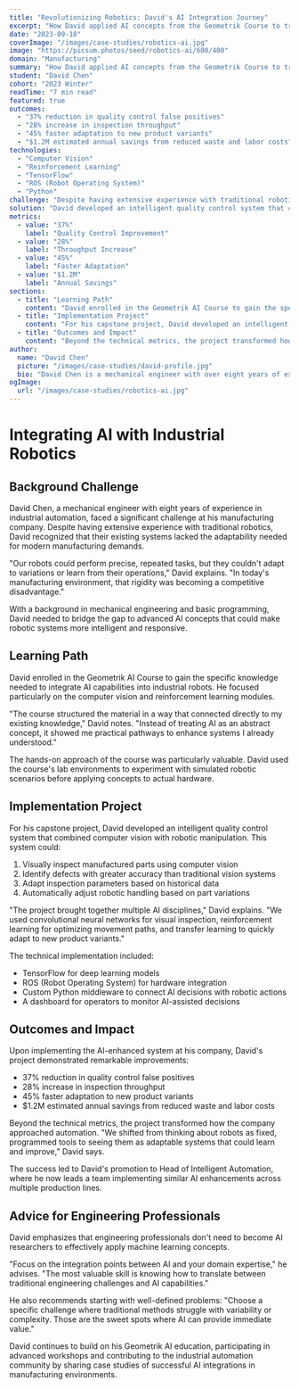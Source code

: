 ```yaml
---
title: "Revolutionizing Robotics: David's AI Integration Journey"
excerpt: "How David applied AI concepts from the Geometrik Course to transform industrial robotics with intelligent automation."
date: "2023-09-10"
coverImage: "/images/case-studies/robotics-ai.jpg"
image: "https://picsum.photos/seed/robotics-ai/600/400"
domain: "Manufacturing"
summary: "How David applied AI concepts from the Geometrik Course to transform industrial robotics with intelligent automation."
student: "David Chen"
cohort: "2023 Winter"
readTime: "7 min read"
featured: true
outcomes:
  - "37% reduction in quality control false positives"
  - "28% increase in inspection throughput"
  - "45% faster adaptation to new product variants"
  - "$1.2M estimated annual savings from reduced waste and labor costs"
technologies:
  - "Computer Vision"
  - "Reinforcement Learning"
  - "TensorFlow"
  - "ROS (Robot Operating System)"
  - "Python"
challenge: "Despite having extensive experience with traditional robotics, David recognized that their existing systems lacked the adaptability needed for modern manufacturing demands. The robots could perform precise, repeated tasks, but couldn't adapt to variations or learn from their operations."
solution: "David developed an intelligent quality control system that combined computer vision with robotic manipulation, enabling visual inspection of manufactured parts, defect identification, adaptation of inspection parameters based on historical data, and automatic adjustment of robotic handling based on part variations."
metrics:
  - value: "37%"
    label: "Quality Control Improvement"
  - value: "28%"
    label: "Throughput Increase"
  - value: "45%"
    label: "Faster Adaptation"
  - value: "$1.2M"
    label: "Annual Savings"
sections:
  - title: "Learning Path"
    content: "David enrolled in the Geometrik AI Course to gain the specific knowledge needed to integrate AI capabilities into industrial robots. He focused particularly on the computer vision and reinforcement learning modules, appreciating how the course connected directly to his existing mechanical engineering knowledge."
  - title: "Implementation Project"
    content: "For his capstone project, David developed an intelligent quality control system that combined computer vision with robotic manipulation. This system used convolutional neural networks for visual inspection, reinforcement learning for optimizing movement paths, and transfer learning to quickly adapt to new product variants."
  - title: "Outcomes and Impact"
    content: "Beyond the technical metrics, the project transformed how the company approached automation. They shifted from thinking about robots as fixed, programmed tools to seeing them as adaptable systems that could learn and improve. The success led to David's promotion to Head of Intelligent Automation."
author:
  name: "David Chen"
  picture: "/images/case-studies/david-profile.jpg"
  bio: "David Chen is a mechanical engineer with over eight years of experience in industrial automation who leveraged AI to revolutionize robotics systems at his manufacturing company."
ogImage:
  url: "/images/case-studies/robotics-ai.jpg"
---
```


# Integrating AI with Industrial Robotics

## Background Challenge

David Chen, a mechanical engineer with eight years of experience in industrial automation, faced a significant challenge at his manufacturing company. Despite having extensive experience with traditional robotics, David recognized that their existing systems lacked the adaptability needed for modern manufacturing demands.

"Our robots could perform precise, repeated tasks, but they couldn't adapt to variations or learn from their operations," David explains. "In today's manufacturing environment, that rigidity was becoming a competitive disadvantage."

With a background in mechanical engineering and basic programming, David needed to bridge the gap to advanced AI concepts that could make robotic systems more intelligent and responsive.

## Learning Path

David enrolled in the Geometrik AI Course to gain the specific knowledge needed to integrate AI capabilities into industrial robots. He focused particularly on the computer vision and reinforcement learning modules.

"The course structured the material in a way that connected directly to my existing knowledge," David notes. "Instead of treating AI as an abstract concept, it showed me practical pathways to enhance systems I already understood."

The hands-on approach of the course was particularly valuable. David used the course's lab environments to experiment with simulated robotic scenarios before applying concepts to actual hardware.

## Implementation Project

For his capstone project, David developed an intelligent quality control system that combined computer vision with robotic manipulation. This system could:

1. Visually inspect manufactured parts using computer vision
2. Identify defects with greater accuracy than traditional vision systems
3. Adapt inspection parameters based on historical data
4. Automatically adjust robotic handling based on part variations

"The project brought together multiple AI disciplines," David explains. "We used convolutional neural networks for visual inspection, reinforcement learning for optimizing movement paths, and transfer learning to quickly adapt to new product variants."

The technical implementation included:
- TensorFlow for deep learning models
- ROS (Robot Operating System) for hardware integration
- Custom Python middleware to connect AI decisions with robotic actions
- A dashboard for operators to monitor AI-assisted decisions

## Outcomes and Impact

Upon implementing the AI-enhanced system at his company, David's project demonstrated remarkable improvements:

- 37% reduction in quality control false positives
- 28% increase in inspection throughput
- 45% faster adaptation to new product variants
- $1.2M estimated annual savings from reduced waste and labor costs

Beyond the technical metrics, the project transformed how the company approached automation. "We shifted from thinking about robots as fixed, programmed tools to seeing them as adaptable systems that could learn and improve," David says.

The success led to David's promotion to Head of Intelligent Automation, where he now leads a team implementing similar AI enhancements across multiple production lines.

## Advice for Engineering Professionals

David emphasizes that engineering professionals don't need to become AI researchers to effectively apply machine learning concepts.

"Focus on the integration points between AI and your domain expertise," he advises. "The most valuable skill is knowing how to translate between traditional engineering challenges and AI capabilities."

He also recommends starting with well-defined problems: "Choose a specific challenge where traditional methods struggle with variability or complexity. Those are the sweet spots where AI can provide immediate value."

David continues to build on his Geometrik AI education, participating in advanced workshops and contributing to the industrial automation community by sharing case studies of successful AI integrations in manufacturing environments. 